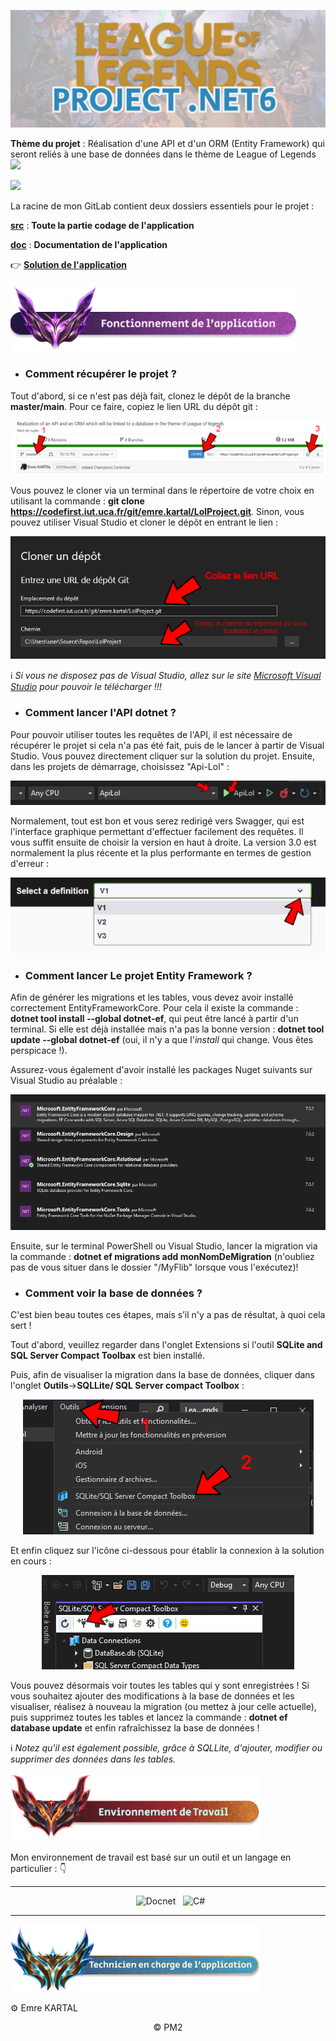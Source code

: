<div align = center>

![Comment cloner](doc/Images/Banner.png)

</div>


**Thème du projet** : Réalisation d'une API et d'un ORM (Entity Framework) qui seront reliés à une base de données dans le thème de League of Legends <img src="https://logo-marque.com/wp-content/uploads/2020/11/League-of-Legends-Embleme.png" width="40" >
</br>

<img src="doc/Images/Title-Répartition.png" width="400">

La racine de mon GitLab contient deux dossiers essentiels pour le projet :

[**src**](src) : **Toute la partie codage de l'application**

[**doc**](doc) : **Documentation de l'application**

👉 [**Solution de l'application**](src/EntityFramework_LoL/Sources/LeagueOfLegends.sln)


<img src="doc/Images/Title-Fonctionnement.png" width="460" >

- ### Comment récupérer le projet ? 

Tout d'abord, si ce n'est pas déjà fait, clonez le dépôt de la branche **master/main**. Pour ce faire, copiez le lien URL du dépôt git :

<div align = center>

![Comment cloner](doc/Images/HowToClone.png)

</div>

Vous pouvez le cloner via un terminal dans le répertoire de votre choix en utilisant la commande : **git clone https://codefirst.iut.uca.fr/git/emre.kartal/LolProject.git**. Sinon, vous pouvez utiliser Visual Studio et cloner le dépôt en entrant le lien :

<div align = center>

![Page Visual studio](doc/Images/PageVS.png)

</div>

:information_source: *Si vous ne disposez pas de Visual Studio, allez sur le site [Microsoft Visual Studio](https://visualstudio.microsoft.com/fr/downloads/) pour pouvoir le télécharger !!!*

- ### Comment lancer l'API dotnet ? 

Pour pouvoir utiliser toutes les requêtes de l'API, il est nécessaire de récupérer le projet si cela n'a pas été fait, puis de le lancer à partir de Visual Studio. Vous pouvez directement cliquer sur la solution du projet. Ensuite, dans les projets de démarrage, choisissez "Api-Lol" :

<div align = center>

![Lancer l'API](doc/Images/Api_Launcher.png)

</div>

Normalement, tout est bon et vous serez redirigé vers Swagger, qui est l'interface graphique permettant d'effectuer facilement des requêtes. Il vous suffit ensuite de choisir la version en haut à droite. La version 3.0 est normalement la plus récente et la plus performante en termes de gestion d'erreur :

<div align = center>

![Version API](doc/Images/Swagger_Version.png)

</div>

- ### Comment lancer Le projet Entity Framework ? 

Afin de générer les migrations et les tables, vous devez avoir installé correctement EntityFrameworkCore. Pour cela il existe la commande : **dotnet tool install --global dotnet-ef**, qui peut être lancé à partir d'un terminal. Si elle est déjà installée mais n'a pas la bonne version : **dotnet tool update --global dotnet-ef** (oui, il n'y a que l'*install* qui change. Vous êtes perspicace !).

Assurez-vous également d'avoir installé les packages Nuget suivants sur Visual Studio au préalable :

<div align = center>

![package nuget](doc/Images/Package_Nuget.png)

</div>

Ensuite, sur le terminal PowerShell ou Visual Studio, lancer la migration via la commande : **dotnet ef migrations add monNomDeMigration** (n'oubliez pas de vous situer dans le dossier "/MyFlib" lorsque vous l'exécutez)!

- ### Comment voir la base de données ?

C'est bien beau toutes ces étapes, mais s’il n'y a pas de résultat, à quoi cela sert !

Tout d'abord, veuillez regarder dans l'onglet Extensions si l'outil **SQLite and SQL Server Compact Toolbax** est bien installé.

Puis, afin de visualiser la migration dans la base de données, cliquer dans l'onglet **Outils**->**SQLLite/ SQL Server compact Toolbox** :

<div align = center>

![start BD](doc/Images/Start_BD.png)

</div>

Et enfin cliquez sur l'icône ci-dessous pour établir la connexion à la solution en cours :

<div align = center>

![Connection BD](doc/Images/Connection_BD.png)

</div>

Vous pouvez désormais voir toutes les tables qui y sont enregistrées ! Si vous souhaitez ajouter des modifications à la base de données et les visualiser, 
réalisez à nouveau la migration (ou mettez à jour celle actuelle), puis supprimez toutes les tables et lancez la commande : **dotnet ef database update** et enfin rafraîchissez la base de données !

:information_source: *Notez qu'il est également possible, grâce à SQLLite, d'ajouter, modifier ou supprimer des données dans les tables.*

<img src="doc/Images/Title-Environnement.png" width="400" >

Mon environnement de travail est basé sur un outil et un langage en particulier : 👇

<div align = center>

---

&nbsp; ![Docnet](https://img.shields.io/badge/Docnet-000?style=for-the-badge&logo=Docnet&logoColor=white&color=white)
&nbsp; ![C#](https://img.shields.io/badge/Csharp-000?style=for-the-badge&logo=csharp&logoColor=white&color=blue)

---

</div>

<img src="doc/Images/Title-Technicien.png" width="400" >

⚙️ Emre KARTAL
<br>

<div align = center>
© PM2
</div>